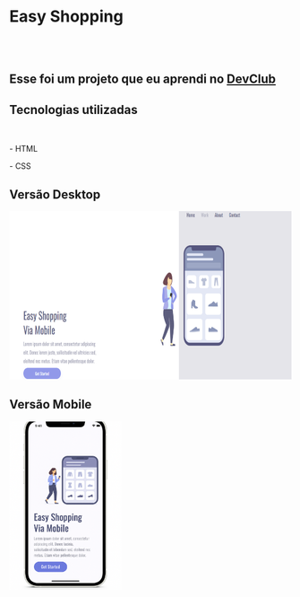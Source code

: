 <h1>Easy Shopping</h1>
<br>
<br>
<h2>Esse foi um projeto que eu aprendi no <a href="https://rodolfomori.com.br/devclub">DevClub</a></h2>

<h2>Tecnologias utilizadas</h2>
<br>
  <p>- HTML </p>
  <p>- CSS </p>

<h2>Versão Desktop</h2>
<img src="https://github.com/eduardodevclub/easy-shopping/blob/main/assets/Desktop.png?raw=true" width="600" height="300"/>
<h2>Versão Mobile</h2>
<img src="https://github.com/eduardodevclub/easy-shopping/blob/main/assets/Mockup%20Mobile.png?raw=true" width="200" height="300"/>
<br>
